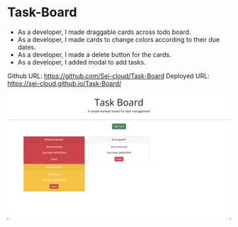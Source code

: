 # Task-Board
* As a developer, I made draggable cards across todo board.
* As a developer, I made cards to change colors according to their due dates.
* As a developer, I made a delete button for the cards.
* As a developer, I added modal to add tasks.

Github URL: https://github.com/Sei-cloud/Task-Board
Deployed URL: https://sei-cloud.github.io/Task-Board/

![task-board](./Assets/task-board.png)
